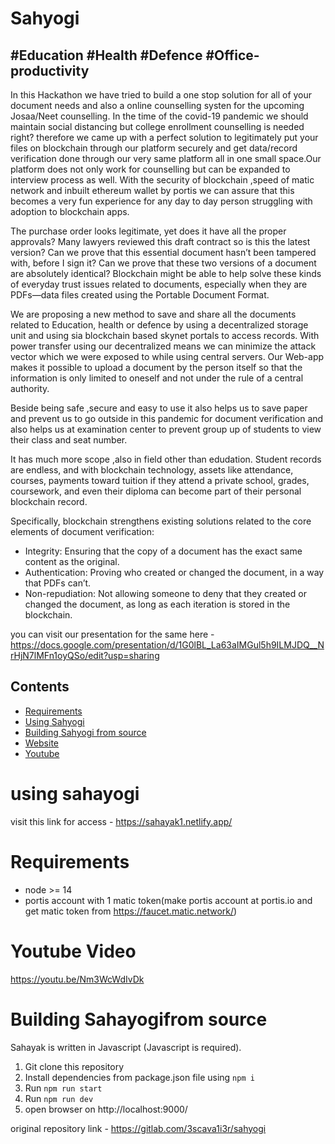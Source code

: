 # Sahyogi


##  #Education #Health #Defence #Office-productivity

In this Hackathon we have tried to build a one stop solution for all of your document needs and also a online counselling systen for the upcoming Josaa/Neet counselling. In the time of the covid-19 pandemic we should maintain social distancing but college enrollment counselling is needed right? therefore we came up with a perfect solution to legitimately put your files on blockchain through our platform securely and get data/record verification done through our very same platform all in one small space.Our platform does not only work for counselling but can be expanded to interview process as well. With the security of blockchain ,speed of matic network and inbuilt ethereum wallet by portis we can assure that this becomes a very fun experience for any day to day person struggling with adoption to blockchain apps.

The purchase order looks legitimate, yet does it have all the proper approvals? Many lawyers reviewed this draft contract so is this the latest version? Can we prove that this essential document hasn’t been tampered with, before I sign it? Can we prove that these two versions of a document are absolutely identical?
Blockchain might be able to help solve these kinds of everyday trust issues related to documents, especially when they are PDFs—data files created using the Portable Document Format.

We are proposing a new method to save and share all the documents related to Education, health or defence by using a decentralized storage unit and using sia blockchain based skynet portals to access records. With power transfer using our decentralized means we can minimize the attack vector which we were exposed to while using central servers. Our Web-app makes it possible to upload a document by the person itself  so that the information is only limited to oneself and not under the rule of a central authority.

Beside being safe ,secure and easy to use it also helps us to save paper and prevent us to go outside in this pandemic for document verification and also helps us at examination center to prevent group up of students to view their class and seat number.

It has much more scope ,also in field other than edudation. Student records are endless, and with blockchain technology, assets like attendance, courses, payments toward tuition if they attend a private school, grades, coursework, and even their diploma can become part of their personal blockchain record.

Specifically, blockchain strengthens existing solutions related to the core elements of document verification:
- Integrity: Ensuring that the copy of a document has the exact same content as the original.
- Authentication: Proving who created or changed the document, in a way that PDFs can’t.
- Non-repudiation: Not allowing someone to deny that they created or changed the document, as long as each iteration is stored in the blockchain.

you can visit our presentation for the same here - https://docs.google.com/presentation/d/1G0lBL_La63aIMGul5h9ILMJDQ__NrHjN7lMFn1oyQSo/edit?usp=sharing

## Contents

- [Requirements](#requirements)
- [Using Sahyogi](#using-sahayogi)
- [Building Sahyogi from source](#building-sahyogi-from-source)
- [Website](#Website-Link)
- [Youtube](#Youtube-Video)


# using sahayogi

visit this link for access - https://sahayak1.netlify.app/


# Requirements

- node >= 14
- portis account with 1 matic token(make portis account at portis.io and get matic token from https://faucet.matic.network/)


# Youtube Video

https://youtu.be/Nm3WcWdIvDk


# Building Sahayogifrom source

Sahayak is written in Javascript (Javascript is required).

1. Git clone this repository
2. Install dependencies from package.json file using `npm i`
3. Run `npm run start`
4. Run `npm run dev`
5. open browser on http://localhost:9000/


original repository link - https://gitlab.com/3scava1i3r/sahyogi

